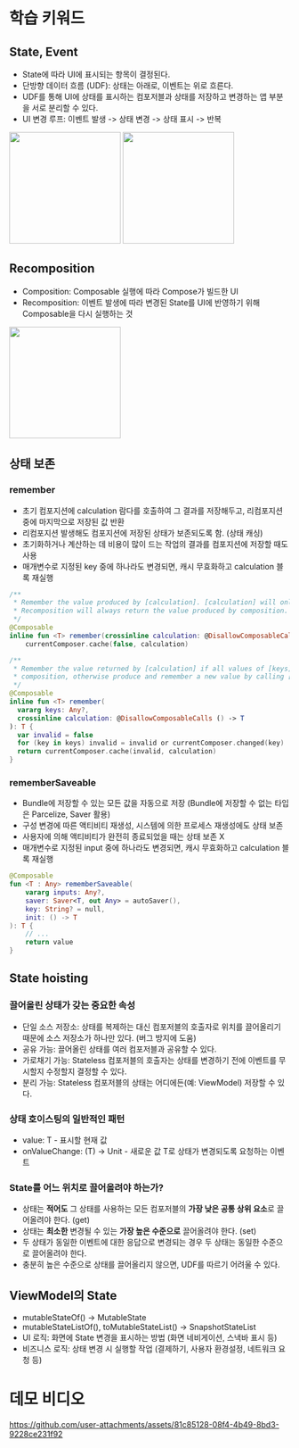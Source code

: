 # 학습 키워드

## State, Event

- State에 따라 UI에 표시되는 항목이 결정된다.
- 단방향 데이터 흐름 (UDF): 상태는 아래로, 이벤트는 위로 흐른다.
- UDF를 통해 UI에 상태를 표시하는 컴포저블과 상태를 저장하고 변경하는 앱 부분을 서로 분리할 수 있다.
- UI 변경 루프: 이벤트 발생 -> 상태 변경 -> 상태 표시 -> 반복

<img width="200" src="https://github.com/user-attachments/assets/c8693df0-5132-42dc-afd2-6008738d16af"/>
<img height="200" src="https://github.com/user-attachments/assets/405d77cf-4dbe-48aa-bc5c-6cf4f17828c0"/>

## Recomposition

- Composition: Composable 실행에 따라 Compose가 빌드한 UI
- Recomposition: 이벤트 발생에 따라 변경된 State를 UI에 반영하기 위해 Composable을 다시 실행하는 것

<img height="200" src="https://github.com/user-attachments/assets/b53dfeee-23f3-49f4-bb26-fe0415a444bd"/>

## 상태 보존

### remember

- 초기 컴포지션에 calculation 람다를 호출하여 그 결과를 저장해두고, 리컴포지션 중에 마지막으로 저장된 값 반환
- 리컴포지션 발생해도 컴포지션에 저장된 상태가 보존되도록 함. (상태 캐싱)
- 초기화하거나 계산하는 데 비용이 많이 드는 작업의 결과를 컴포지션에 저장할 때도 사용
- 매개변수로 지정된 key 중에 하나라도 변경되면, 캐시 무효화하고 calculation 블록 재실행

```kotlin 
/**
 * Remember the value produced by [calculation]. [calculation] will only be evaluated during the composition.
 * Recomposition will always return the value produced by composition.
 */
@Composable
inline fun <T> remember(crossinline calculation: @DisallowComposableCalls () -> T): T =
    currentComposer.cache(false, calculation)
```

```kotlin 
/**
 * Remember the value returned by [calculation] if all values of [keys] are equal to the previous
 * composition, otherwise produce and remember a new value by calling [calculation].
 */
@Composable
inline fun <T> remember(
  vararg keys: Any?,
  crossinline calculation: @DisallowComposableCalls () -> T
): T {
  var invalid = false
  for (key in keys) invalid = invalid or currentComposer.changed(key)
  return currentComposer.cache(invalid, calculation)
}
```

### rememberSaveable

- Bundle에 저장할 수 있는 모든 값을 자동으로 저장 (Bundle에 저장할 수 없는 타입은 Parcelize, Saver 활용)
- 구성 변경에 따른 액티비티 재생성, 시스템에 의한 프로세스 재생성에도 상태 보존
- 사용자에 의해 액티비티가 완전히 종료되었을 때는 상태 보존 X
- 매개변수로 지정된 input 중에 하나라도 변경되면, 캐시 무효화하고 calculation 블록 재실행

```kotlin
@Composable
fun <T : Any> rememberSaveable(
    vararg inputs: Any?,
    saver: Saver<T, out Any> = autoSaver(),
    key: String? = null,
    init: () -> T
): T {
    // ...
    return value 
}
```

## State hoisting

### 끌어올린 상태가 갖는 중요한 속성
* 단일 소스 저장소: 상태를 복제하는 대신 컴포저블의 호출자로 위치를 끌어올리기 때문에 소스 저장소가 하나만 있다. (버그 방지에 도움)
* 공유 가능: 끌어올린 상태를 여러 컴포저블과 공유할 수 있다.
* 가로채기 가능: Stateless 컴포저블의 호출자는 상태를 변경하기 전에 이벤트를 무시할지 수정할지 결정할 수 있다.
* 분리 가능: Stateless 컴포저블의 상태는 어디에든(예: ViewModel) 저장할 수 있다.

### 상태 호이스팅의 일반적인 패턴
* value: T - 표시할 현재 값
* onValueChange: (T) -> Unit - 새로운 값 T로 상태가 변경되도록 요청하는 이벤트

### State를 어느 위치로 끌어올려야 하는가?

* 상태는 **적어도** 그 상태를 사용하는 모든 컴포저블의 **가장 낮은 공통 상위 요소**로 끌어올려야 한다. (get)
* 상태는 **최소한** 변경될 수 있는 **가장 높은 수준으로** 끌어올려야 한다. (set)
* 두 상태가 동일한 이벤트에 대한 응답으로 변경되는 경우 두 상태는 동일한 수준으로 끌어올려야 한다.
* 충분히 높은 수준으로 상태를 끌어올리지 않으면, UDF를 따르기 어려울 수 있다.

## ViewModel의 State

* mutableStateOf() -> MutableState<T>
* mutableStateListOf(), toMutableStateList() -> SnapshotStateList<T>
* UI 로직: 화면에 State 변경을 표시하는 방법 (화면 네비게이션, 스낵바 표시 등)
* 비즈니스 로직: 상태 변경 시 실행할 작업 (결제하기, 사용자 환경설정, 네트워크 요청 등)

# 데모 비디오

https://github.com/user-attachments/assets/81c85128-08f4-4b49-8bd3-9228ce231f92

